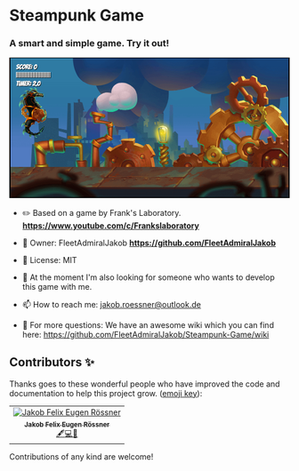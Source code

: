 # Steampunk Game

### A smart and simple game. **Try it out!**

![](assets/README%20Image.png)

- ✏️ Based on a game by Frank's Laboratory. **https://www.youtube.com/c/Frankslaboratory**

- 🚀 Owner: FleetAdmiralJakob **https://github.com/FleetAdmiralJakob**

- 📜 License: MIT

- 💞️ At the moment I'm also looking for someone who wants to develop this game with me.

- 📫 How to reach me: jakob.roessner@outlook.de

- 📖 For more questions: We have an awesome wiki which you can find here: https://github.com/FleetAdmiralJakob/Steampunk-Game/wiki

## Contributors ✨

Thanks goes to these wonderful people who have improved the code and documentation to help this project grow. ([emoji key](https://allcontributors.org/docs/en/emoji-key)):

<table>
  <tbody>
    <tr>
      <td align="center"><a href="https://github.com/FleetAdmiralJakob"><img src="https://avatars.githubusercontent.com/u/77451351?s=400&u=b59205206eba2ae0746903b0abb0f39fa56ccf2c&v=4" width="100px;" alt="Jakob Felix Eugen Rössner"/><br /><sub><b>Jakob Felix Eugen Rössner</b></sub></a><br /><a href="" title="Content">🖋</a><a href="" title="Code">💻</a><a href="https://github.com/up-for-grabs/up-for-grabs.net/commits?author=gewarren" title="Documentation">📖</a></td>
    </tr>
  </tbody>
  <tfoot>

  </tfoot>
</table>

Contributions of any kind are welcome!